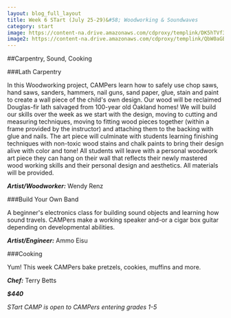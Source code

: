 ```yaml
---
layout: blog_full_layout
title: Week 6 STart (July 25-29)&#58; Woodworking & Soundwaves
category: start
image: https://content-na.drive.amazonaws.com/cdproxy/templink/DK5hTVf3fYAM1ucxnyYm4_xYS7E3H43jNonO3vpCriILAYspN/alt/thumb?viewBox=1366
image2: https://content-na.drive.amazonaws.com/cdproxy/templink/QbW0aGBGKH3WoKrWp2r-r5nSam8LF11dl5B7sUQbrhMLAYspN/alt/thumb?viewBox=1366
---
```


##Carpentry, Sound, Cooking

###Lath Carpentry

In this Woodworking project, CAMPers learn how to safely use chop saws, hand saws, sanders, hammers, nail guns, sand paper, glue, stain and paint to create a wall piece of the child's own design. Our wood will be reclaimed Douglas-fir lath salvaged from 100-year old Oakland homes! We will build our skills over the week as we start with the design, moving to cutting and measuring techniques, moving to fitting wood pieces together (within a frame provided by the instructor) and attaching them to the backing with glue and nails. The art piece will culminate with students learning finishing techniques with non-toxic wood stains and chalk paints to bring their design alive with color and tone! All students will leave with a personal woodwork art piece they can hang on their wall that reflects their newly mastered wood working skills and their personal design and aesthetics. All materials will be provided. 

**_Artist/Woodworker:_** Wendy Renz


###Build Your Own Band

A beginner's electronics class for building sound objects and learning how sound travels. CAMPers make a working speaker and-or a cigar box guitar depending on developmental abilities.

**_Artist/Engineer:_** Ammo Eisu

 
###Cooking

Yum! This week CAMPers bake pretzels, cookies, muffins and more.  

**_Chef:_** Terry Betts

**_$440_**

*STart CAMP is open to CAMPers entering grades 1-5*
